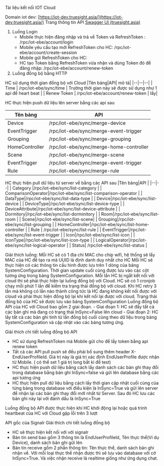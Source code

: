 Tài liệu kết nối IOT Cloud

Domain iot dev: [https://iot-dev.truesight.asia/](https://iot-dev.truesight.asia/)
Trang thông tin API [Swagger UI (truesight.asia)](https://iot-dev.truesight.asia/rpc/iot-ebe/swagger/index.html)

1.  Luồng Login
    - Mobile thực hiện đăng nhập và trả về Token và RefreshToken : /rpc/iot-ebe/account/login
    - Mobile yêu cầu tạo mới RefreshToken cho HC: /rpc/iot-ebe/account/create-session
    - Mobile gửi RefreshToken cho HC:
    - HC tạo Token bằng RefreshToken vừa nhận và dùng Token đó để đăng nhập: /rpc/iot-ebe/account/renew-token
2.  Luồng đồng bộ bằng HTTP

HC sử dụng thời gian đồng bộ với Cloud
|Tên bảng|API| mô tả|
|--|--|--|
| Time | /rpc/iot-ebe/sync/time | Trường thời gian này sẽ được sử dụng như 1 api để heart beat |
| Renew Token | /rpc/iot-ebe/account/renew-token | lấy|

HC thực hiện push dữ liệu lên server bằng các api sau

| Tên bảng       | API                                     |
| -------------- | --------------------------------------- |
| Device         | /rpc/iot-ebe/sync/merge-device          |
| EventTrigger   | /rpc/iot-ebe/sync/merge-event-trigger   |
| Grouping       | /rpc/iot-ebe/sync/merge-grouping        |
| HomeController | /rpc/iot-ebe/sync/merge-home-controller |
| Scene          | /rpc/iot-ebe/sync/merge-scene           |
| EventTrigger   | /rpc/iot-ebe/sync/merge-event-trigger   |
| Rule           | /rpc/iot-ebe/sync/merge-rule            |

HC thực hiện pull dữ liệu từ server về bằng các API sau
|Tên bảng|API |
|--|--|
| Category |/rpc/iot-ebe/sync/list-category |
| ComparisonOperator|/rpc/iot-ebe/sync/list-comparison-operator |
| DataType|/rpc/iot-ebe/sync/list-data-type |
| Device|/rpc/iot-ebe/sync/list-device |
| DeviceType|/rpc/iot-ebe/sync/list-device-type |
| DeviceAttribute|/rpc/iot-ebe/sync/list-device-attribute |
| Dormitory|/rpc/iot-ebe/sync/list-dorminitory |
| Room|/rpc/iot-ebe/sync/list-room |
| Scene|/rpc/iot-ebe/sync/list-scene|
| Grouping|/rpc/iot-ebe/sync/list-grouping |
| HomeController|/rpc/iot-ebe/sync/list-home-controller |
| Rule | /rpc/iot-ebe/sync/list-rule |
| EventTrigger|/rpc/iot-ebe/sync/list-event-trigger |
| Icon|/rpc/iot-ebe/sync/list-icon |
| IconType|/rpc/iot-ebe/sync/list-icon-type |
| LogicalOperator|/rpc/iot-ebe/sync/list-logical-operator |
| Status| /rpc/iot-ebe/sync/list-status |

Giải thích luồng:
Mỗi HC sẽ có 1 địa chỉ MAC cho chip wifi, hệ thống sẽ lấy MAC của HC để tạo ra mã UUID là định danh duy nhất cho HC
Mỗi HC sẽ thực hiện có các thông tin cấu hình được lưu trên 1 dòng của bảng SystemConfiguration. Thời gian update cuối cùng được lưu vào các cột tương ứng trong bảng SystemConfiguration.
Mỗi lần HC bị ngắt kết nối với cloud thì sẽ phải thực hiện lại luồng đồng bộ với Cloud.
HC sẽ có 1 cronjob chạy mỗi phút 1 lần để kiểm tra trạng thái đồng bộ với cloud. Khi HC retry 3 lần mà không có lần nào thành công tức là HC đang không kết nối được với cloud và phải thực hiện đồng bộ lại khi kết nối lại được với cloud. Trạng thái đồng bộ của HC sẽ được lưu vào bảng SystemConfiguration
Luồng đồng bộ API của HC với Cloud bao gồm 2 giai đoạn. - Giai đoạn 1: HC sẽ đẩy tất cả các bản ghi mà đang có trạng thái InSync=False lên cloud - Giai đoạn 2: HC lấy tất cả các bản ghi tính từ lần đồng bộ cuối cùng theo dữ liệu trong bảng SystemConfiguration và cập nhật vào các bảng tương ứng.

Giải thích chi tiết luồng đồng bộ API

- HC sử dụng RefreshToken mà Mobile gửi cho để lấy token bằng api renew token
- Tất cả các API pull push sẽ đều phải bổ sung thêm header X-EndUserProfileId. Giá trị này là giá trị xác định EndUserProfile được nhận từ Mobile. ( có thể set 1 giá trị long bất kì để test)
- HC thực hiện push dữ liệu bằng cách lấy danh sách các bản ghi thay đổi trong database bằng bản ghi InSync=false và gửi lên database bằng các api tương ứng
- HC thực hiện pull dữ liệu bằng cách lấy thời gian cập nhật cuối cùng của từng bảng trong database với điều kiện là InSync=True và gửi lên server để nhận lại các bản ghi thay đổi mớI nhất từ Server. Sau đó HC lưu các bản ghi này lại với đánh dấu là InSync=True

Luồng đồng bộ API được thực hiện khi HC khởi động lại hoặc quá trình heartbeat của HC với Cloud gặp lỗi trên 3 lượt

API gốc của Signalr
Giải thích chi tiết luồng đồng bộ

- HC sẽ thực hiện kết nối với với signalr
- Bản tin send bao gồm 3 thông tin là EndUserProfileId, Tên thực thể(Ví dụ Device), danh sách bản ghi gửi lên
- Bản tin receive gồm 2 phần thông tin: Tên thực thể, danh sách bản ghi nhận về. Với mỗi loại thực thể nhận được thì sẽ lưu vào database với cờ InSync=True. Và việc nhận receive là realtime giống như ứng dụng chat.
